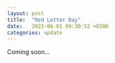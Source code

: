 ```yaml
---
layout: post
title:  "Red Letter Day"
date:   2023-06-01 09:30:52 +0200
categories: update
---
```

Coming soon...
